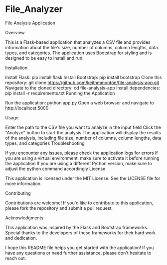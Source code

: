 # File_Analyzer

File Analysis Application

Overview

This is a Flask-based application that analyzes a CSV file and provides information about the file's size, number of columns, column lengths, data types, and categories. The application uses Bootstrap for styling and is designed to be easy to install and run.

Installation

Install Flask: pip install flask
Install Bootstrap: pip install bootstrap
Clone this repository: git clone https://github.com/keithmmonton/file-analysis-app.git
Navigate to the cloned directory: cd file-analysis-app
Install dependencies: pip install -r requirements.txt
Running the Application

Run the application: python app.py
Open a web browser and navigate to http://localhost:5000

Usage

Enter the path to the CSV file you want to analyze in the input field
Click the "Analyze" button to start the analysis
The application will display the results of the analysis, including file size, number of columns, column lengths, data types, and categories
Troubleshooting

If you encounter any issues, please check the application logs for errors
If you are using a virtual environment, make sure to activate it before running the application
If you are using a different Python version, make sure to adjust the python command accordingly
License

This application is licensed under the MIT License. See the LICENSE file for more information.

Contributing

Contributions are welcome! If you'd like to contribute to this application, please fork the repository and submit a pull request.

Acknowledgments

This application was inspired by the Flask and Bootstrap frameworks. Special thanks to the developers of these frameworks for their hard work and dedication.

I hope this README file helps you get started with the application! If you have any questions or need further assistance, please don't hesitate to reach out.
